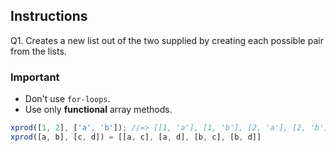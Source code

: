 ## Instructions


Q1.
Creates a new list out of the two supplied by creating each possible pair
from the lists.

### Important 
- Don't use `for-loops`.
- Use only **functional** array methods.

```js
xprod([1, 2], ['a', 'b']); //=> [[1, 'a'], [1, 'b'], [2, 'a'], [2, 'b']]
xprod([a, b], [c, d]) = [[a, c], [a, d], [b, c], [b, d]]
```